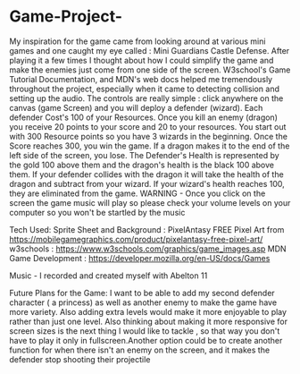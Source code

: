 # Game-Project-

My inspiration for the game came from looking around at various mini games and one caught my eye called : Mini Guardians Castle Defense. After playing it a few times I thought about how I could simplify the game and make the enemies just come from one side of the screen. W3school's Game Tutorial Documentation, and MDN's web docs  helped me tremendously throughout the project, especially when it came to detecting collision and setting up the audio. The controls are really simple : click anywhere on the canvas (game Screen) and you will deploy a defender (wizard). Each defender Cost's 100 of your Resources. Once you kill an enemy (dragon) you receive 20 points to your score and 20 to your resources. You start out with 300 Resource points so you have 3 wizards in the beginning. Once the Score reaches 300, you win the game. If a dragon makes it to the end of the left side of the screen, you lose. The Defender's Health is represented by the gold 100 above them and the dragon's health is the black 100 above them. If your defender collides with the dragon it will take the health of the dragon and subtract from your wizard. If your wizard's health reaches 100, they are eliminated from the game. WARNING - Once you click on the screen the game music will play so please check your volume levels on your computer so you won't be startled by the music 

Tech Used:
Sprite Sheet and Background : PixelAntasy FREE Pixel Art from https://mobilegamegraphics.com/product/pixelantasy-free-pixel-art/
w3schools : https://www.w3schools.com/graphics/game_images.asp
MDN Game Development : https://developer.mozilla.org/en-US/docs/Games


Music - I recorded and created myself with Abelton 11




Future Plans for the Game:
I want to be able to add my second defender character ( a princess) as well as another enemy to make the game have more variety. Also adding extra levels would make it more enjoyable to play rather than just one level. Also thinking about making it more responsive for screen sizes is the next thing I would like to tackle , so that way you don't have to play it only in fullscreen.Another option could be to create another function for when there isn't an enemy on the screen, and it makes the defender stop shooting their projectile 
